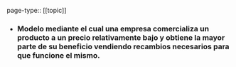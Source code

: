 page-type:: [[topic]]
- ### Modelo mediante el cual una empresa comercializa un producto a un precio relativamente bajo y obtiene la mayor parte de su beneficio vendiendo recambios necesarios para que funcione el mismo.


